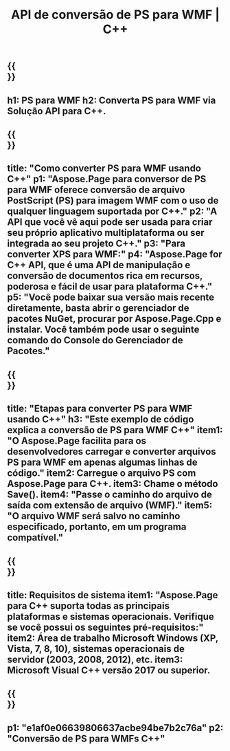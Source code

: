 ﻿---
translation: true
template: /_templates/_conversion-child-cpp.md
title: API de conversão de PS para WMF | C++
url: /cpp/conversion/ps-to-wmf/
description: Conversão de PS para WMF fornecida por Aspose.Page para solução de API C++. Funciona em C++ Runtime Environment para Windows de 32 bits, Windows de 64 bits e Linux de 64 bits.
informat: PS
outformat: WMF
otherformats: XPS EPS
---

{{<section banner>}}
---
h1: PS para WMF
h2: Converta PS para WMF via Solução API para C++.
---

{{<section overview>}}
---
title: "Como converter PS para WMF usando C++"
p1: "Aspose.Page para conversor de PS para WMF oferece conversão de arquivo PostScript (PS) para imagem WMF com o uso de qualquer linguagem suportada por C++."
p2: "A API que você vê aqui pode ser usada para criar seu próprio aplicativo multiplataforma ou ser integrada ao seu projeto C++."
p3: "Para converter XPS para WMF:"
p4: "Aspose.Page for C++ API, que é uma API de manipulação e conversão de documentos rica em recursos, poderosa e fácil de usar para plataforma C++."
p5: "Você pode baixar sua versão mais recente diretamente, basta abrir o gerenciador de pacotes NuGet, procurar por Aspose.Page.Cpp e instalar. Você também pode usar o seguinte comando do Console do Gerenciador de Pacotes."
---

{{<section feature1>}}
---
title: "Etapas para converter PS para WMF usando C++"
h3: "Este exemplo de código explica a conversão de PS para WMF C++"
item1: "O Aspose.Page facilita para os desenvolvedores carregar e converter arquivos PS para WMF em apenas algumas linhas de código."
item2: Carregue o arquivo PS com Aspose.Page para C++.
item3: Chame o método Save().
item4: "Passe o caminho do arquivo de saída com extensão de arquivo (WMF)."
item5: "O arquivo WMF será salvo no caminho especificado, portanto, em um programa compatível."
---

{{<section feature2>}}
---
title: Requisitos de sistema
item1: "Aspose.Page para C++ suporta todas as principais plataformas e sistemas operacionais. Verifique se você possui os seguintes pré-requisitos:"
item2: Área de trabalho Microsoft Windows (XP, Vista, 7, 8, 10), sistemas operacionais de servidor (2003, 2008, 2012), etc.
item3: Microsoft Visual C++ versão 2017 ou superior.
---

{{<section gist>}}
---
p1: "e1af0e06639806637acbe94be7b2c76a"
p2: "Conversão de PS para WMFs C++"
---

